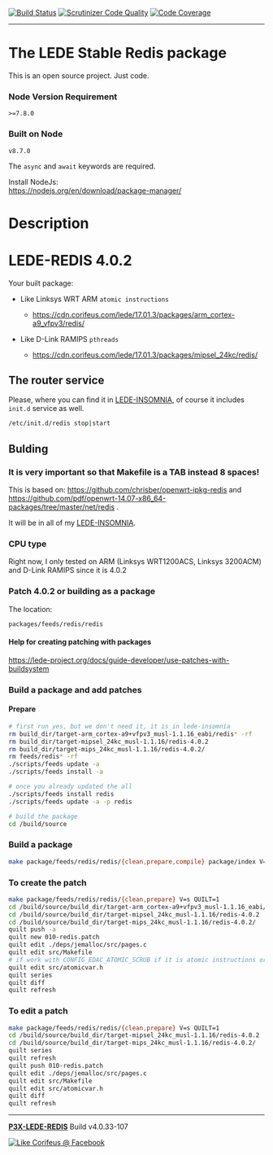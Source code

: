 [//]: #@corifeus-header

  [![Build Status](https://travis-ci.org/patrikx3/lede-redis.svg?branch=master)](https://travis-ci.org/patrikx3/lede-redis)  [![Scrutinizer Code Quality](https://scrutinizer-ci.com/g/patrikx3/lede-redis/badges/quality-score.png?b=master)](https://scrutinizer-ci.com/g/patrikx3/lede-redis/?branch=master)  [![Code Coverage](https://scrutinizer-ci.com/g/patrikx3/lede-redis/badges/coverage.png?b=master)](https://scrutinizer-ci.com/g/patrikx3/lede-redis/?branch=master) 

---

 
# The LEDE Stable Redis package

This is an open source project. Just code.

### Node Version Requirement 
``` 
>=7.8.0 
```  
   
### Built on Node 
``` 
v8.7.0
```   
   
The ```async``` and ```await``` keywords are required.

Install NodeJs:    
https://nodejs.org/en/download/package-manager/    

# Description  

                        
[//]: #@corifeus-header:end

# LEDE-REDIS 4.0.2

Your built package:
  
* Like Linksys WRT ARM ```atomic instructions```
  * https://cdn.corifeus.com/lede/17.01.3/packages/arm_cortex-a9_vfpv3/redis/  

* Like D-Link RAMIPS ```pthreads```
  * https://cdn.corifeus.com/lede/17.01.3/packages/mipsel_24kc/redis/


## The router service

Please, where you can find it in  [LEDE-INSOMNIA](https://pages.corifeus.com/lede-insomnia), of course it includes ```init.d``` service as well.

```bash
/etc/init.d/redis stop|start
```

## Bulding

### It is very important so that Makefile is a TAB instead 8 spaces!   

This is based on:
https://github.com/chrisber/openwrt-ipkg-redis and https://github.com/pdf/openwrt-14.07-x86_64-packages/tree/master/net/redis .

It will be in all of my [LEDE-INSOMNIA](https://pages.corifeus.com/lede-insomnia).

### CPU type
Right now, I only tested on ARM (Linksys WRT1200ACS, Linksys 3200ACM) and D-Link RAMIPS since it is 4.0.2

### Patch 4.0.2 or building as a package

The location:  
  
```text
packages/feeds/redis/redis
```


#### Help for creating patching with packages
https://lede-project.org/docs/guide-developer/use-patches-with-buildsystem   
  
### Build a package and add patches  

#### Prepare

```bash
# first run yes, but we don't need it, it is in lede-insomnia
rm build_dir/target-arm_cortex-a9+vfpv3_musl-1.1.16_eabi/redis* -rf
rm build_dir/target-mipsel_24kc_musl-1.1.16/redis-4.0.2
rm build_dir/target-mips_24kc_musl-1.1.16/redis-4.0.2/
rm feeds/redis* -rf
./scripts/feeds update -a
./scripts/feeds install -a

# once you already updated the all
./scripts/feeds install redis
./scripts/feeds update -a -p redis

# build the package
cd /build/source
```

### Build a package

```bash
make package/feeds/redis/redis/{clean,prepare,compile} package/index V=s
```

### To create the patch

```bash
make package/feeds/redis/redis/{clean,prepare} V=s QUILT=1
cd /build/source/build_dir/target-arm_cortex-a9+vfpv3_musl-1.1.16_eabi/redis-4.0.2/
cd /build/source/build_dir/target-mipsel_24kc_musl-1.1.16/redis-4.0.2
cd /build/source/build_dir/target-mips_24kc_musl-1.1.16/redis-4.0.2/
quilt push -a
quilt new 010-redis.patch
quilt edit ./deps/jemalloc/src/pages.c 
quilt edit src/Makefile 
# if work with CONFIG_EDAC_ATOMIC_SCRUB if it is atomic instructions or threads 
quilt edit src/atomicvar.h
quilt series
quilt diff
quilt refresh
```

### To edit a patch

```bash
make package/feeds/redis/redis/{clean,prepare} V=s QUILT=1
cd /build/source/build_dir/target-mipsel_24kc_musl-1.1.16/redis-4.0.2
cd /build/source/build_dir/target-mips_24kc_musl-1.1.16/redis-4.0.2/
quilt series
quilt refresh
quilt push 010-redis.patch
quilt edit ./deps/jemalloc/src/pages.c 
quilt edit src/Makefile 
quilt edit src/atomicvar.h
quilt diff
quilt refresh
```


[//]: #@corifeus-footer

---

[**P3X-LEDE-REDIS**](https://pages.corifeus.com/lede-redis) Build v4.0.33-107 

[![Like Corifeus @ Facebook](https://img.shields.io/badge/LIKE-Corifeus-3b5998.svg)](https://www.facebook.com/corifeus.software) 
 

[//]: #@corifeus-footer:end